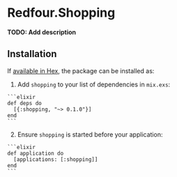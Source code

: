 # Redfour.Shopping

**TODO: Add description**

## Installation

If [available in Hex](https://hex.pm/docs/publish), the package can be installed as:

  1. Add `shopping` to your list of dependencies in `mix.exs`:

    ```elixir
    def deps do
      [{:shopping, "~> 0.1.0"}]
    end
    ```

  2. Ensure `shopping` is started before your application:

    ```elixir
    def application do
      [applications: [:shopping]]
    end
    ```

